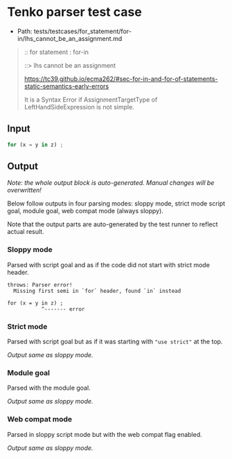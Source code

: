 # Tenko parser test case

- Path: tests/testcases/for_statement/for-in/lhs_cannot_be_an_assignment.md

> :: for statement : for-in
>
> ::> lhs cannot be an assignment
>
> https://tc39.github.io/ecma262/#sec-for-in-and-for-of-statements-static-semantics-early-errors
>
> It is a Syntax Error if AssignmentTargetType of LeftHandSideExpression is not simple.

## Input

`````js
for (x = y in z) ;
`````

## Output

_Note: the whole output block is auto-generated. Manual changes will be overwritten!_

Below follow outputs in four parsing modes: sloppy mode, strict mode script goal, module goal, web compat mode (always sloppy).

Note that the output parts are auto-generated by the test runner to reflect actual result.

### Sloppy mode

Parsed with script goal and as if the code did not start with strict mode header.

`````
throws: Parser error!
  Missing first semi in `for` header, found `in` instead

for (x = y in z) ;
           ^------- error
`````

### Strict mode

Parsed with script goal but as if it was starting with `"use strict"` at the top.

_Output same as sloppy mode._

### Module goal

Parsed with the module goal.

_Output same as sloppy mode._

### Web compat mode

Parsed in sloppy script mode but with the web compat flag enabled.

_Output same as sloppy mode._
